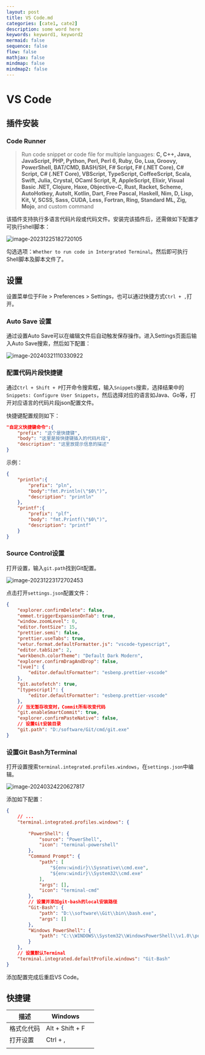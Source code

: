 ```yaml
---
layout: post
title: VS Code.md
categories: [cate1, cate2]
description: some word here
keywords: keyword1, keyword2
mermaid: false
sequence: false
flow: false
mathjax: false
mindmap: false
mindmap2: false
---
```



# VS Code

## 插件安装

### Code Runner

> Run code snippet or code file for multiple languages: **C, C++, Java, JavaScript, PHP, Python, Perl, Perl 6, Ruby, Go, Lua, Groovy, PowerShell, BAT/CMD, BASH/SH, F# Script, F# (.NET Core), C# Script, C# (.NET Core), VBScript, TypeScript, CoffeeScript, Scala, Swift, Julia, Crystal, OCaml Script, R, AppleScript, Elixir, Visual Basic .NET, Clojure, Haxe, Objective-C, Rust, Racket, Scheme, AutoHotkey, AutoIt, Kotlin, Dart, Free Pascal, Haskell, Nim, D, Lisp, Kit, V, SCSS, Sass, CUDA, Less, Fortran, Ring, Standard ML, Zig, Mojo**, and custom command



该插件支持执行多语言代码片段或代码文件。安装完该插件后，还需做如下配置才可执行shell脚本：

![image-20231225182720105](https://www.xubighead.top/api/oss/img/S8lEMgro.png)



勾选选项：`Whether to run code in Intergrated Terminal`。然后即可执行Shell脚本及脚本文件了。



## 设置

设置菜单位于File > Preferences > Settings，也可以通过快捷方式`Ctrl + ,`打开。



### Auto Save 设置

通过设置Auto Save可以在编辑文件后自动触发保存操作。进入Settings页面后输入Auto Save搜索，然后如下配置：

<img src="https://www.xubighead.top/api/oss/img/S8mKkTJY.png" alt="image-20240321110330922" loading="lazy"/>



### 配置代码片段快捷键

通过`Ctrl + Shift + P`打开命令搜索框，输入`Snippets`搜索，选择结果中的`Snippets: Configure User Snippets`，然后选择对应的语言如Java、Go等，打开对应语言的代码片段json配置文件。

快捷键配置规则如下：

```json
"自定义快捷键命令":{
    "prefix": "这个是快捷键",
    "body": "这里是按快捷键插入的代码片段",
    "description": "这里放提示信息的描述"
}
```



示例：

```json
{
	"println":{
		"prefix": "pln",
		"body":"fmt.Println(\"$0\")",
		"description": "println"
	},
	"printf":{
		"prefix": "plf",
		"body": "fmt.Printf(\"$0\")",
		"description": "printf"
	}
}
```



### Source Control设置   

打开设置，输入`git.path`找到Git配置。

<img src="https://www.xubighead.top/api/oss/img/Rqnbd1Mm.png" alt="image-20231223172702453" loading="lazy"/>



点击打开`settings.json`配置文件：

```json
{
	"explorer.confirmDelete": false,
	"emmet.triggerExpansionOnTab": true,
	"window.zoomLevel": 0,
	"editor.fontSize": 15,
	"prettier.semi": false,
	"prettier.useTabs": true,
	"vetur.format.defaultFormatter.js": "vscode-typescript",
	"editor.tabSize": 2,
	"workbench.colorTheme": "Default Dark Modern",
	"explorer.confirmDragAndDrop": false,
	"[vue]": {
		"editor.defaultFormatter": "esbenp.prettier-vscode"
	},
	"git.autofetch": true,
	"[typescript]": {
		"editor.defaultFormatter": "esbenp.prettier-vscode"
	},
    // 当无暂存改变时，Commit所有改变代码
	"git.enableSmartCommit": true, 
	"explorer.confirmPasteNative": false,
    // 设置Git安装目录
	"git.path": "D:/software/Git/cmd/git.exe"
}

```



### 设置Git Bash为Terminal

打开设置搜索`terminal.integrated.profiles.windows`，在`settings.json`中编辑。

![image-20240324220627817](https://www.xubighead.top/api/oss/img/SUL3OYTY.png)



添加如下配置：

```json
{
	// ...
    "terminal.integrated.profiles.windows": {
    
        "PowerShell": {
            "source": "PowerShell",
            "icon": "terminal-powershell"
        },
        "Command Prompt": {
            "path": [
                "${env:windir}\\Sysnative\\cmd.exe",
                "${env:windir}\\System32\\cmd.exe"
            ],
            "args": [],
            "icon": "terminal-cmd"
        },
        // 设置并添加git-bash的local安装路径
        "Git-Bash": {
            "path": "D:\\software\\Git\\bin\\bash.exe", 
            "args": []
        },
        "Windows PowerShell": {
            "path": "C:\\WINDOWS\\System32\\WindowsPowerShell\\v1.0\\powershell.exe"
        }
    },
    // 设置默认Terminal
    "terminal.integrated.defaultProfile.windows": "Git-Bash"
}
```



添加配置完成后重启VS Code。



## 快捷键

| 描述       | Windows         |      |
| ---------- | --------------- | ---- |
| 格式化代码 | Alt + Shift + F |      |
| 打开设置   | Ctrl + ,        |      |
|            |                 |      |

